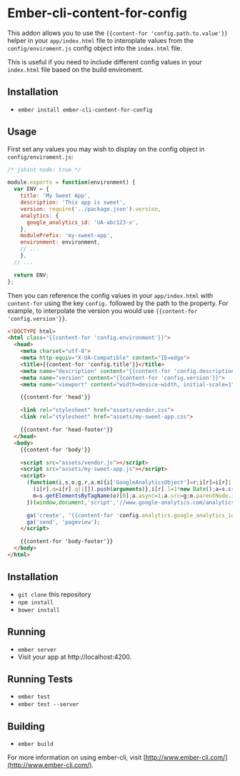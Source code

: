 # Ember-cli-content-for-config

This addon allows you to use the `{{content-for 'config.path.to.value'}}` helper in your `app/index.html` file to interoplate values from the `config/enviroment.js` config object into the `index.html` file.

This is useful if you need to include different config values in your `index.html` file based on the build enviroment.


## Installation

* `ember install ember-cli-content-for-config`

## Usage

First set any values you may wish to display on the config object in `config/enviroment.js`:

```js
/* jshint node: true */

module.exports = function(environment) {
  var ENV = {
    title: 'My Sweet App',
    description: 'This app is sweet',
    version: require('../package.json').version,
    analytics: {
      google_analytics_id: 'UA-abc123-x',
    },
    modulePrefix: 'my-sweet-app',
    environment: environment,
    // ...
    },
  // ...

  return ENV;
};
```

Then you can reference the config values in your `app/index.html` with `content-for` using the key `config.` followed by the path to the property. For example, to interpolate the version you would use `{{content-for 'config.version'}}`.

```html
<!DOCTYPE html>
<html class="{{content-for 'config.environment'}}">
  <head>
    <meta charset="utf-8">
    <meta http-equiv="X-UA-Compatible" content="IE=edge">
    <title>{{content-for 'config.title'}}</title>
    <meta name="description" content="{{content-for 'config.description'}}">
    <meta name="version" content="{{content-for 'config.version'}}">
    <meta name="viewport" content="width=device-width, initial-scale=1">

    {{content-for 'head'}}

    <link rel="stylesheet" href="assets/vendor.css">
    <link rel="stylesheet" href="assets/my-sweet-app.css">

    {{content-for 'head-footer'}}
  </head>
  <body>
    {{content-for 'body'}}

    <script src="assets/vendor.js"></script>
    <script src="assets/my-sweet-app.js"></script>
    <script>
      (function(i,s,o,g,r,a,m){i['GoogleAnalyticsObject']=r;i[r]=i[r]||function(){
        (i[r].q=i[r].q||[]).push(arguments)},i[r].l=1*new Date();a=s.createElement(o),
        m=s.getElementsByTagName(o)[0];a.async=1;a.src=g;m.parentNode.insertBefore(a,m)
      })(window,document,'script','//www.google-analytics.com/analytics.js','ga');

      ga('create', '{{content-for 'config.analytics.google_analytics_id'}}', 'auto');
      ga('send', 'pageview');
    </script>

    {{content-for 'body-footer'}}
  </body>
</html>
```

## Installation

* `git clone` this repository
* `npm install`
* `bower install`

## Running

* `ember server`
* Visit your app at http://localhost:4200.

## Running Tests

* `ember test`
* `ember test --server`

## Building

* `ember build`

For more information on using ember-cli, visit [http://www.ember-cli.com/](http://www.ember-cli.com/).
